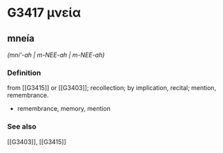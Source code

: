 # G3417 μνεία

## mneía

_(mni'-ah | m-NEE-ah | m-NEE-ah)_

### Definition

from [[G3415]] or [[G3403]]; recollection; by implication, recital; mention, remembrance.

- remembrance, memory, mention

### See also

[[G3403]], [[G3415]]

